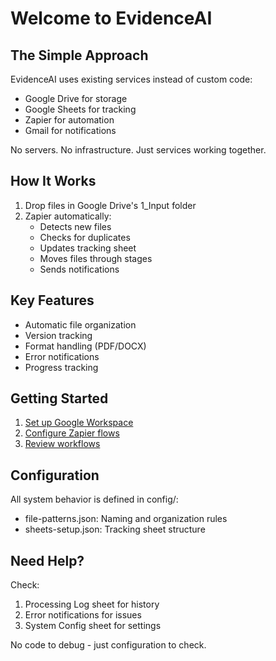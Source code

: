 # Welcome to EvidenceAI

## The Simple Approach

EvidenceAI uses existing services instead of custom code:
- Google Drive for storage
- Google Sheets for tracking
- Zapier for automation
- Gmail for notifications

No servers. No infrastructure. Just services working together.

## How It Works

1. Drop files in Google Drive's 1_Input folder
2. Zapier automatically:
   - Detects new files
   - Checks for duplicates
   - Updates tracking sheet
   - Moves files through stages
   - Sends notifications

## Key Features

- Automatic file organization
- Version tracking
- Format handling (PDF/DOCX)
- Error notifications
- Progress tracking

## Getting Started

1. [Set up Google Workspace](setup/google.md)
2. [Configure Zapier flows](setup/zapier.md)
3. [Review workflows](workflows/README.md)

## Configuration

All system behavior is defined in config/:
- file-patterns.json: Naming and organization rules
- sheets-setup.json: Tracking sheet structure

## Need Help?

Check:
1. Processing Log sheet for history
2. Error notifications for issues
3. System Config sheet for settings

No code to debug - just configuration to check.
